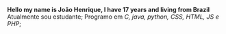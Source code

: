 **Hello my name is João Henrique, I have 17 years and living from Brazil**
Atualmente sou estudante;
Programo em *C, java, python, CSS, HTML, JS e PHP*;
